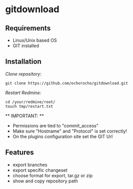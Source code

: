 # gitdownload

## Requirements

* Linux/Unix based OS
* GIT installed

## Installation

_Clone repository:_

```
git clone https://github.com/ochorocho/gitdownload.git
```

_Restart Redmine:_

```
cd /your/redmine/root/
touch tmp/restart.txt
```

** IMPORTANT: **

* Permissions are tied to "commit_access"
* Make sure "Hostname" and "Protocol" is set correctly!
* On the plugins configuration site set the GIT Url

## Features

* export branches
* export specific changeset
* choose format for export, tar.gz or zip
* show and copy repository path